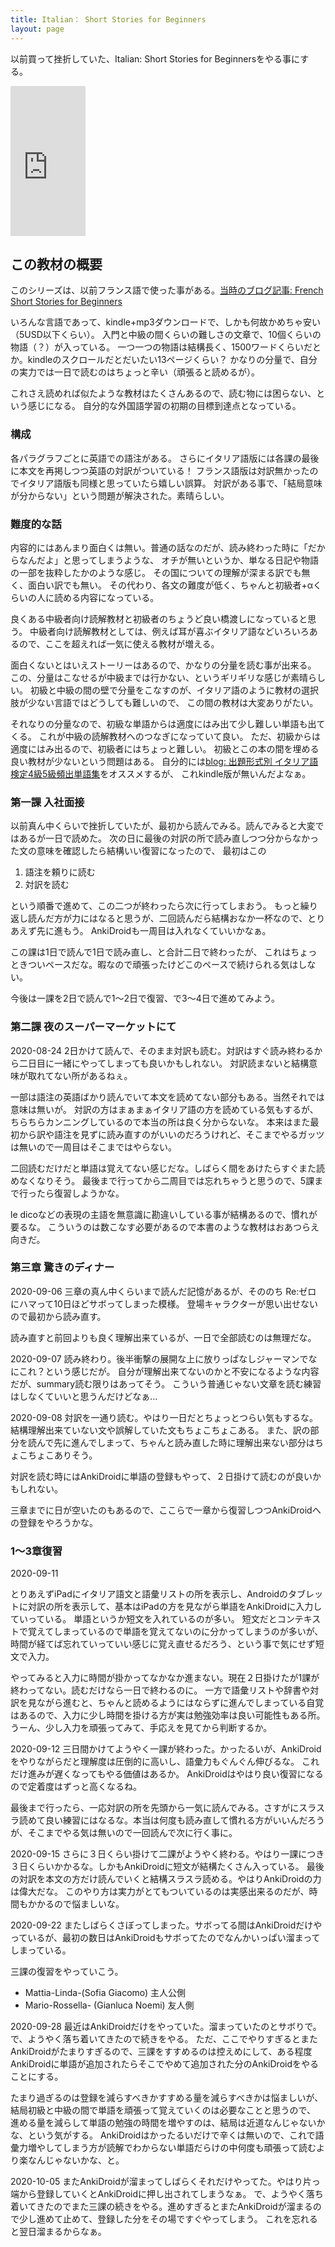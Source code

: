 ```yaml
---
title: Italian： Short Stories for Beginners
layout: page
---
```


以前買って挫折していた、Italian: Short Stories for Beginnersをやる事にする。

<iframe style="width:120px;height:240px;" marginwidth="0" marginheight="0" scrolling="no" frameborder="0" src="https://rcm-fe.amazon-adsystem.com/e/cm?ref=qf_sp_asin_til&t=karino203-22&m=amazon&o=9&p=8&l=as1&IS1=1&detail=1&asins=B06XR34CK3&bc1=ffffff&lt1=_top&fc1=333333&lc1=0066c0&bg1=ffffff&f=ifr"> </iframe>

## この教材の概要

このシリーズは、以前フランス語で使った事がある。[当時のブログ記事: French Short Stories for Beginners](https://karino2.github.io/2018/05/13/205.html)

いろんな言語であって、kindle+mp3ダウンロードで、しかも何故かめちゃ安い（5USD以下くらい）。
入門と中級の間くらいの難しさの文章で、10個くらいの物語（？）が入っている。
一つ一つの物語は結構長く、1500ワードくらいだとか。kindleのスクロールだとだいたい13ページくらい？
かなりの分量で、自分の実力では一日で読むのはちょっと辛い（頑張ると読めるが）。

これさえ読めれば似たような教材はたくさんあるので、読む物には困らない、という感じになる。
自分的な外国語学習の初期の目標到達点となっている。

### 構成

各パラグラフごとに英語での語注がある。
さらにイタリア語版には各課の最後に本文を再掲しつつ英語の対訳がついている！
フランス語版は対訳無かったのでイタリア語版も同様と思っていたら嬉しい誤算。
対訳がある事で、「結局意味が分からない」という問題が解決された。素晴らしい。

### 難度的な話

内容的にはあんまり面白くは無い。普通の話なのだが、読み終わった時に「だからなんだよ」と思ってしまうような、
オチが無いというか、単なる日記や物語の一部を抜粋したかのような感じ。
その国についての理解が深まる訳でも無く、面白い訳でも無い。
その代わり、各文の難度が低く、ちゃんと初級者+αくらいの人に読める内容になっている。

良くある中級者向け読解教材と初級者のちょうど良い橋渡しになっていると思う。
中級者向け読解教材としては、例えば耳が喜ぶイタリア語などいろいろあるので、ここを超えれば一気に使える教材が増える。

面白くないとはいえストーリーはあるので、かなりの分量を読む事が出来る。
この、分量はこなせるが中級までは行かない、というギリギリな感じが素晴らしい。
初級と中級の間の壁で分量をこなすのが、イタリア語のように教材の選択肢が少ない言語ではどうしても難しいので、
この間の教材は大変ありがたい。

それなりの分量なので、初級な単語からは適度にはみ出て少し難しい単語も出てくる。
これが中級の読解教材へのつなぎになっていて良い。
ただ、初級からは適度にはみ出るので、初級者にはちょっと難しい。
初級とこの本の間を埋める良い教材が少ないという問題はある。
自分的には[blog: 出題形式別 イタリア語検定4級5級頻出単語集](https://karino2.github.io/2020/07/26/italy_vocab.html)をオススメするが、
これkindle版が無いんだよなぁ。

### 第一課 入社面接

以前真ん中くらいで挫折していたが、最初から読んでみる。読んでみると大変ではあるが一日で読めた。
次の日に最後の対訳の所で読み直しつつ分からなかった文の意味を確認したら結構いい復習になったので、
最初はこの

1. 語注を頼りに読む
2. 対訳を読む

という順番で進めて、この二つが終わったら次に行ってしまおう。
もっと繰り返し読んだ方が力にはなると思うが、二回読んだら結構おなか一杯なので、とりあえず先に進もう。
AnkiDroidも一周目は入れなくていいかなぁ。

この課は1日で読んで1日で読み直し、と合計二日で終わったが、
これはちょっときついペースだな。暇なので頑張ったけどこのペースで続けられる気はしない。

今後は一課を2日で読んで1～2日で復習、で3～4日で進めてみよう。

### 第二課 夜のスーパーマーケットにて

2020-08-24 2日かけて読んで、そのまま対訳も読む。対訳はすぐ読み終わるから二日目に一緒にやってしまっても良いかもしれない。
対訳読まないと結構意味が取れてない所があるねぇ。

一部は語注の英語ばかり読んでいて本文を読めてない部分もある。当然それでは意味は無いが。
対訳の方はまぁまぁイタリア語の方を読めている気もするが、ちらちらカンニングしているので本当の所は良く分からないな。
本来はまた最初から訳や語注を見ずに読み直すのがいいのだろうけれど、そこまでやるガッツは無いので一周目はそこまではやらない。

二回読むだけだと単語は覚えてない感じだな。しばらく間をあけたらすぐまた読めなくなりそう。
最後まで行ってから二周目では忘れちゃうと思うので、5課まで行ったら復習しようかな。

le dicoなどの表現の主語を無意識に勘違いしている事が結構あるので、慣れが要るな。
こういうのは数こなす必要があるので本書のような教材はおあつらえ向きだ。

### 第三章 驚きのディナー

2020-09-06 三章の真ん中くらいまで読んだ記憶があるが、そののち Re:ゼロ にハマって10日ほどサボってしまった模様。
登場キャラクターが思い出せないので最初から読み直す。

読み直すと前回よりも良く理解出来ているが、一日で全部読むのは無理だな。

2020-09-07 読み終わり。後半衝撃の展開な上に放りっぱなしジャーマンでなにこれ？という感じだが。
自分が理解出来てないのかと不安になるような内容だが、summary読む限りはあってそう。
こういう普通じゃない文章を読む練習はしなくていいと思うんだけどなぁ…

2020-09-08 対訳を一通り読む。やはり一日だとちょっとつらい気もするな。結構理解出来ていない文や誤解していた文もちょこちょこある。
また、訳の部分を読んで先に進んでしまって、ちゃんと読み直した時に理解出来ない部分はちょこちょこありそう。

対訳を読む時にはAnkiDroidに単語の登録もやって、２日掛けて読むのが良いかもしれない。

三章までに日が空いたのもあるので、ここらで一章から復習しつつAnkiDroidへの登録をやろうかな。


### 1〜3章復習

2020-09-11

とりあえずiPadにイタリア語文と語彙リストの所を表示し、Androidのタブレットに対訳の所を表示して、基本はiPadの方を見ながら単語をAnkiDroidに入力していっている。
単語というか短文を入れているのが多い。
短文だとコンテキストで覚えてしまっているので単語を覚えてないのに分かってしまうのが多いが、時間が経てば忘れていっていい感じに覚え直せるだろう、という事で気にせず短文で入力。

やってみると入力に時間が掛かってなかなか進まない。現在２日掛けたが1課が終わってない。読むだけなら一日で終わるのに。
一方で語彙リストや辞書や対訳を見ながら進むと、ちゃんと読めるようにはならずに進んでしまっている自覚はあるので、入力に少し時間を掛ける方が実は勉強効率は良い可能性もある所。
うーん、少し入力を頑張ってみて、手応えを見てから判断するか。

2020-09-12 三日間かけてようやく一課が終わった。かったるいが、AnkiDroidをやりながらだと理解度は圧倒的に高いし、語彙力もぐんぐん伸びるな。
これだけ進みが遅くなってもやる価値はあるか。
AnkiDroidはやはり良い復習になるので定着度はずっと高くなるね。

最後まで行ったら、一応対訳の所を先頭から一気に読んでみる。さすがにスラスラ読めて良い練習にはなるな。本当は何度も読み直して慣れる方がいいんだろうが、そこまでやる気は無いので一回読んで次に行く事に。

2020-09-15 さらに３日くらい掛けて二課がようやく終わる。やはり一課につき３日くらいかかるな。しかもAnkiDroidに短文が結構たくさん入っている。
最後の対訳を本文の方だけ読んでいくと結構スラスラ読める。やはりAnkiDroidの力は偉大だな。
このやり方は実力がとてもついているのは実感出来るのだが、時間もかかるので悩ましいな。

2020-09-22 またしばらくさぼってしまった。サボってる間はAnkiDroidだけやっているが、最初の数日はAnkiDroidもサボってたのでなんかいっぱい溜まってしまっている。

三課の復習をやっていこう。

- Mattia-Linda-(Sofia Giacomo) 主人公側
- Mario-Rossella- (Gianluca Noemi) 友人側

2020-09-28 最近はAnkiDroidだけをやっていた。溜まっていたのとサボりで。で、ようやく落ち着いてきたので続きをやる。
ただ、ここでやりすぎるとまたAnkiDroidがたまりすぎるので、三課をすすめるのは控えめにして、ある程度AnkiDroidに単語が追加されたらそこでやめて追加された分のAnkiDroidをやることにする。

たまり過ぎるのは登録を減らすべきかすすめる量を減らすべきかは悩ましいが、結局初級と中級の間で単語を頑張って覚えていくのは必要なことと思うので、
進める量を減らして単語の勉強の時間を増やすのは、結局は近道なんじゃないかな、という気がする。
AnkiDroidはかったるいだけで辛くは無いので、これで語彙力増やしてしまう方が読解でわからない単語だらけの中何度も頑張って読むより楽なんじゃないかな、と。

2020-10-05 またAnkiDroidが溜まってしばらくそれだけやってた。やはり片っ端から登録していくとAnkiDroidに押し出されてしまうなぁ。
で、ようやく落ち着いてきたのでまた三課の続きをやる。進めすぎるとまたAnkiDroidが溜まるので少し進めて止めて、登録した分をその場ですぐやってしまう。
これを忘れると翌日溜まるからなぁ。